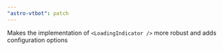 ```yaml
---
"astro-vtbot": patch
---
```


Makes the implementation of `<LoadingIndicator />` more robust and adds configuration options
